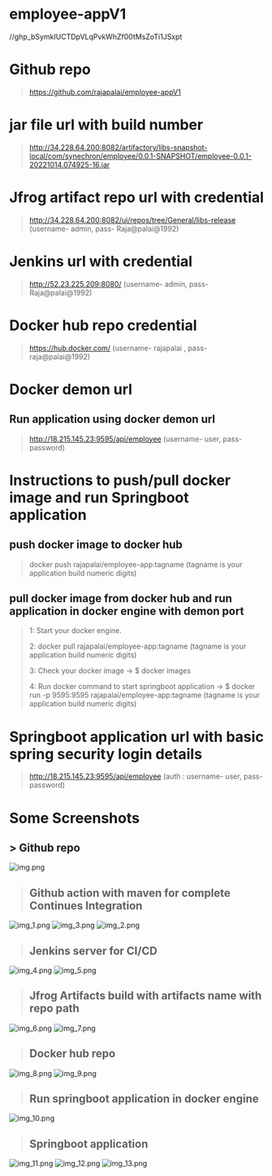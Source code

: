 # employee-appV1


//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

Github repo
===========
> https://github.com/rajapalai/employee-appV1

jar file url with build number
===============================
> http://34.228.64.200:8082/artifactory/libs-snapshot-local/com/synechron/employee/0.0.1-SNAPSHOT/employee-0.0.1-20221014.074925-16.jar

Jfrog artifact repo url with credential
=======================================
> http://34.228.64.200:8082/ui/repos/tree/General/libs-release (username- admin, pass- Raja@palai@1992)

Jenkins url with credential
===========================
> http://52.23.225.209:8080/  (username- admin, pass- Raja@palai@1992)

Docker hub repo credential
=========================
> https://hub.docker.com/  (username- rajapalai , pass- raja@palai@1992)

Docker demon url
================
Run application using docker demon url 
-------------------------------------
> http://18.215.145.23:9595/api/employee (username- user, pass- password)

Instructions to push/pull docker image and run Springboot application
=====================================================================
push docker image to docker hub
-------------------------------
> docker push rajapalai/employee-app:tagname  (tagname is your application build numeric digits)

pull docker image from docker hub and run application in docker engine with demon port
--------------------------------------------------------------------------------------
>1: Start your docker engine.
> 
>2: docker pull rajapalai/employee-app:tagname  (tagname is your application build numeric digits)
>
>3: Check your docker image -> $ docker images 
> 
>4: Run docker command to start springboot application -> $ docker run -p 9595:9595 rajapalai/employee-app:tagname  (tagname is your application build numeric digits)

Springboot application url with basic spring security login details
===================================================================
> http://18.215.145.23:9595/api/employee (auth : username- user, pass- password)

Some Screenshots
================

## > **Github repo**

![img.png](img.png)

> ## **Github action with maven for complete Continues Integration**

![img_1.png](img_1.png)
![img_3.png](img_3.png)
![img_2.png](img_2.png)

> ## **Jenkins server for CI/CD**

![img_4.png](img_4.png)
![img_5.png](img_5.png)

> ## **Jfrog Artifacts build with artifacts name with repo path**

![img_6.png](img_6.png)
![img_7.png](img_7.png)

> ## **Docker hub repo**

![img_8.png](img_8.png)
![img_9.png](img_9.png)

> ## **Run springboot application in docker engine**

![img_10.png](img_10.png)

> ## **Springboot application**

![img_11.png](img_11.png)
![img_12.png](img_12.png)
![img_13.png](img_13.png)